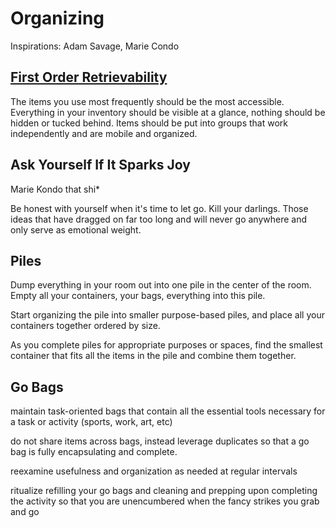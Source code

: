 # Organizing

Inspirations: Adam Savage, Marie Condo

## [First Order Retrievability](https://www.youtube.com/results?search_query=first+order+retrievability)
The items you use most frequently should be the most accessible. 
Everything in your inventory should be visible at a glance, nothing should be hidden or tucked behind. 
Items should be put into groups that work independently and are mobile and organized.

## Ask Yourself If It Sparks Joy
Marie Kondo that shi*

Be honest with yourself when it's time to let go. Kill your darlings. 
Those ideas that have dragged on far too long and will never go anywhere and only serve as emotional weight.

## Piles
Dump everything in your room out into one pile in the center of the room. Empty all your containers, your bags, everything into this pile.

Start organizing the pile into smaller purpose-based piles, and place all your containers together ordered by size.

As you complete piles for appropriate purposes or spaces, find the smallest container that fits all the items in the pile and combine them together.

## Go Bags
maintain task-oriented bags that contain all the essential tools necessary for a task or activity (sports, work, art, etc)

do not share items across bags, instead leverage duplicates so that a go bag is fully encapsulating and complete.

reexamine usefulness and organization as needed at regular intervals 

ritualize refilling your go bags and cleaning and prepping upon completing the activity so that you are unencumbered when the fancy strikes you grab and go